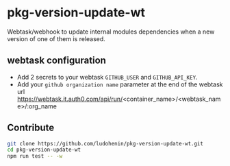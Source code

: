 # pkg-version-update-wt

Webtask/webhook to update internal modules dependencies when a new version of one of them is released.

## webtask configuration

* Add 2 secrets to your webtask `GITHUB_USER` and `GITHUB_API_KEY`.
* Add your `github organization name` parameter at the end of the webtask url https://webtask.it.auth0.com/api/run/<container_name>/<webtask_name>/:org_name

## Contribute

```bash
git clone https://github.com/ludohenin/pkg-version-update-wt.git
cd pkg-version-update-wt
npm run test -- -w
```

